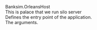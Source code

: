 <?xml version="1.0"?>
<doc>
    <assembly>
        <name>Banksim.OrleansHost</name>
    </assembly>
    <members>
        <member name="T:Program">
            <summary>
            This is palace that we run silo server 
            </summary>
        </member>
        <member name="M:Program.Main(System.String[])">
            <summary>
            Defines the entry point of the application.
            </summary>
            <param name="args">The arguments.</param>
        </member>
    </members>
</doc>
